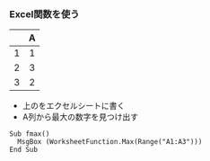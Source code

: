 ### Excel関数を使う
||A|
|:-:|:-:|
|1|1|
|2|3|
|3|2|
- 上のをエクセルシートに書く
- A列から最大の数字を見つけ出す
```vba
Sub fmax()
  MsgBox (WorksheetFunction.Max(Range("A1:A3")))
End Sub
```
